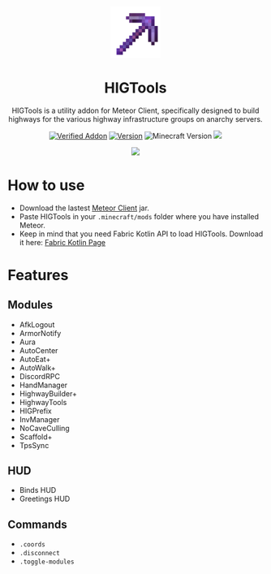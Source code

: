 <div align="center">
  <!-- Logo and Title -->
  <img src="/src/main/resources/assets/higtools/icon.png" alt="logo" width="20%"/>
  <h1>HIGTools</h1>
  <p>HIGTools is a utility addon for Meteor Client, specifically designed to build highways for the various highway infrastructure groups on anarchy servers.</p>

  <!-- Fancy badges -->
  <a href="https://anticope.ml/pages/MeteorAddons.html"><img src="https://img.shields.io/badge/Verified%20Addon-Yes-blueviolet" alt="Verified Addon"></a>
  <a href="https://github.com/RedCarlos26/higtools/releases"><img src="https://img.shields.io/badge/Version-v1.9.1-blueviolet" alt="Version"></a>
  <img src="https://img.shields.io/badge/Minecraft%20Version-1.19-blueviolet" alt="Minecraft Version">
  <img src="https://img.shields.io/github/downloads/RedCarlos26/higtools/total?color=blueviolet&label=Downloads">
</div>

<div align="center">
  <a href="https://discord.gg/T7j3HxeKD7"><img src="https://invidget.switchblade.xyz/T7j3HxeKD7"></a>
</div>

# How to use
- Download the lastest [Meteor Client](https://meteorclient.com/) jar.
- Paste HIGTools in your `.minecraft/mods` folder where you have installed Meteor.
- Keep in mind that you need Fabric Kotlin API to load HIGTools. Download it here: [Fabric Kotlin Page](https://www.curseforge.com/minecraft/mc-mods/fabric-language-kotlin/files/all?filter-game-version=2020709689%3A9008)
# Features
## Modules
- AfkLogout
- ArmorNotify
- Aura
- AutoCenter
- AutoEat+
- AutoWalk+
- DiscordRPC
- HandManager
- HighwayBuilder+
- HighwayTools
- HIGPrefix
- InvManager
- NoCaveCulling
- Scaffold+
- TpsSync

## HUD
- Binds HUD
- Greetings HUD

## Commands
- `.coords`
- `.disconnect`
- `.toggle-modules`
